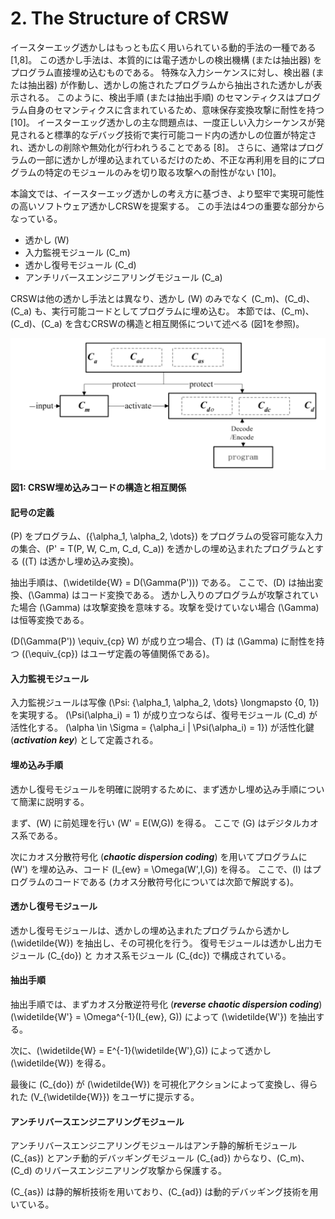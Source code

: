 # 2. The Structure of CRSW

<!-- textlint-disable -->
イースターエッグ透かしはもっとも広く用いられている動的手法の一種である [1,8]。
この透かし手法は、本質的には電子透かしの検出機構 (または抽出器) をプログラム直接埋め込むものである。
特殊な入力シーケンスに対し、検出器 (または抽出器) が作動し、透かしの施されたプログラムから抽出された透かしが表示される。
このように、検出手順 (または抽出手順) のセマンティクスはプログラム自身のセマンティクスに含まれているため、意味保存変換攻撃に耐性を持つ [10]。
イースターエッグ透かしの主な問題点は、一度正しい入力シーケンスが発見されると標準的なデバッグ技術で実行可能コード内の透かしの位置が特定され、透かしの削除や無効化が行われうることである [8]。
さらに、通常はプログラムの一部に透かしが埋め込まれているだけのため、不正な再利用を目的にプログラムの特定のモジュールのみを切り取る攻撃への耐性がない [10]。
<!-- textlint-enable -->

本論文では、イースターエッグ透かしの考え方に基づき、より堅牢で実現可能性の高いソフトウェア透かしCRSWを提案する。
この手法は4つの重要な部分からなっている。

- 透かし \(W\)
- 入力監視モジュール \(C_m\)
- 透かし復号モジュール \(C_d\)
- アンチリバースエンジニアリングモジュール \(C_a\)

CRSWは他の透かし手法とは異なり、透かし \(W\) のみでなく \(C_m\)、\(C_d\)、\(C_a\) も、実行可能コードとしてプログラムに埋め込む。
本節では、\(C_m\)、\(C_d\)、\(C_a\) を含むCRSWの構造と相互関係について述べる (図1を参照)。

![](fig1.png)

**図1: CRSW埋め込みコードの構造と相互関係**

#### 記号の定義

<!-- textlint-disable -->
\(P\) をプログラム、\(\{\alpha_1, \alpha_2, \dots\}\) をプログラムの受容可能な入力の集合、\(P' = T(P, W, C_m, C_d, C_a)\) を透かしの埋め込まれたプログラムとする (\(T\) は透かし埋め込み変換)。

抽出手順は、\(\widetilde{W} = D(\Gamma(P'))\) である。
ここで、\(D\) は抽出変換、\(\Gamma\) はコード変換である。
透かし入りのプログラムが攻撃されていた場合 \(\Gamma\) は攻撃変換を意味する。攻撃を受けていない場合 \(\Gamma\) は恒等変換である。

\(D(\Gamma(P')) \equiv_{cp} W\) が成り立つ場合、\(T\) は \(\Gamma\) に耐性を持つ (\(\equiv_{cp}\) はユーザ定義の等値関係である)。

#### 入力監視モジュール

入力監視ジュールは写像 \(\Psi: \{\alpha_1, \alpha_2, \dots\} \longmapsto \{0, 1\}\) を実現する。
\(\Psi(\alpha_i) = 1\) が成り立つならば、復号モジュール \(C_d\) が活性化する。
\(\alpha \in \Sigma = \{\alpha_i | \Psi(\alpha_i) = 1\}\) が活性化鍵 (***activation key***) として定義される。
<!-- textlint-enable -->

#### 埋め込み手順

透かし復号モジュールを明確に説明するために、まず透かし埋め込み手順について簡潔に説明する。

まず、\(W\) に前処理を行い \(W' = E(W,G)\) を得る。
ここで \(G\) はデジタルカオス系である。

次にカオス分散符号化 (***chaotic dispersion coding***) を用いてプログラムに \(W'\) を埋め込み、コード \(I_{ew} = \Omega(W',I,G)\) を得る。
ここで、\(I\) はプログラムのコードである (カオス分散符号化については次節で解説する)。

#### 透かし復号モジュール

透かし復号モジュールは、透かしの埋め込まれたプログラムから透かし \(\widetilde{W}\) を抽出し、その可視化を行う。
復号モジュールは透かし出力モジュール \(C_{do}\) と カオス系モジュール \(C_{dc}\) で構成されている。

#### 抽出手順

抽出手順では、まずカオス分散逆符号化 (***reverse chaotic dispersion coding***) \(\widetilde{W'} = \Omega^{-1}(I_{ew}, G)\) によって \(\widetilde{W'}\) を抽出する。

次に、\(\widetilde{W} = E^{-1}(\widetilde{W'},G)\) によって透かし \(\widetilde{W}\) を得る。

最後に \(C_{do}\) が \(\widetilde{W}\) を可視化アクションによって変換し、得られた \(V_{\widetilde{W}}\) をユーザに提示する。

#### アンチリバースエンジニアリングモジュール

アンチリバースエンジニアリングモジュールはアンチ静的解析モジュール \(C_{as}\) とアンチ動的デバッギングモジュール \(C_{ad}\) からなり、\(C_m\)、\(C_d\) のリバースエンジニアリング攻撃から保護する。

\(C_{as}\) は静的解析技術を用いており、\(C_{ad}\) は動的デバッギング技術を用いている。
